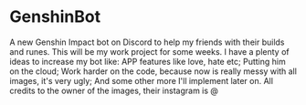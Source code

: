 # GenshinBot
A new Genshin Impact bot on Discord to help my friends with their builds and runes. This will be my work project for some weeks.
I have a plenty of ideas to increase my bot like:
APP features like love, hate etc; 
Putting him on the cloud;
Work harder on the code, because now is really messy with all images, it's very ugly;
And some other more I'll implement later on.
All credits to the owner of the images, their instagram is @
